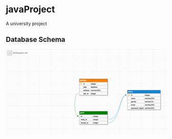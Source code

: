 # javaProject

A university project

## Database Schema

![Database schema](docs/images/database-schema.png)
